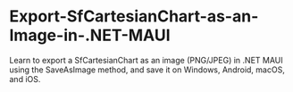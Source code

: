# Export-SfCartesianChart-as-an-Image-in-.NET-MAUI
Learn to export a SfCartesianChart as an image (PNG/JPEG) in .NET MAUI using the SaveAsImage method, and save it on Windows, Android, macOS, and iOS.

